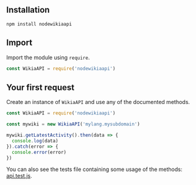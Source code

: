 ## Installation
```npm install nodewikiaapi```
## Import
Import the module using `require`.
```JavaScript
const WikiaAPI = require('nodewikiaapi')
```
## Your first request
Create an instance of `WikiaAPI` and use any of the documented methods.
```JavaScript
const WikiaAPI = require('nodewikiaapi')

const mywiki = new WikiaAPI('mylang.mysubdomain')

mywiki.getLatestActivity().then(data => {
  console.log(data)
}).catch(error => {
  console.error(error)
})
```

You can also see the tests file containing some usage of the methods: [api.test.js](https://github.com/tmkch/nodewikiaapi/blob/master/tests/api.test.js).
